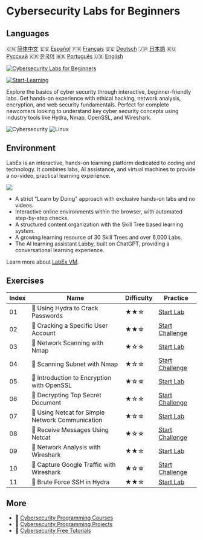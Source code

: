 # Cybersecurity Labs for Beginners

## Languages

🇨🇳 [简体中文](README_zh.md) 🇪🇸 [Español](README_es.md) 🇫🇷 [Français](README_fr.md) 🇩🇪 [Deutsch](README_de.md) 🇯🇵 [日本語](README_ja.md) 🇷🇺 [Русский](README_ru.md) 🇰🇷 [한국어](README_ko.md) 🇧🇷 [Português](README_pt.md) 🇺🇸 [English](README.md) 

[![Cybersecurity Labs for Beginners](https://cover-creator.labex.io/cybersecurity-labs-for-beginners.png)](https://labex.io/en/courses/cybersecurity-labs-for-beginners)

[![Start-Learning](https://img.shields.io/badge/Start-Learning-whitesmoke?style=for-the-badge)](https://labex.io/en/courses/cybersecurity-labs-for-beginners)

Explore the basics of cyber security through interactive, beginner-friendly labs. Get hands-on experience with ethical hacking, network analysis, encryption, and web security fundamentals. Perfect for complete newcomers looking to understand key cyber security concepts using industry tools like Hydra, Nmap, OpenSSL, and Wireshark.

![Cybersecurity](https://img.shields.io/badge/Cybersecurity-whitesmoke?style=for-the-badge&logo=cybersecurity)
![Linux](https://img.shields.io/badge/Linux-whitesmoke?style=for-the-badge&logo=linux)


## Environment

LabEx is an interactive, hands-on learning platform dedicated to coding and technology. It combines labs, AI assistance, and virtual machines to provide a no-video, practical learning experience.

![](https://tutorial-screenshot.getvm.io/images/vm-1725247253.png)

- A strict "Learn by Doing" approach with exclusive hands-on labs and no videos.
- Interactive online environments within the browser, with automated step-by-step checks.
- A structured content organization with the Skill Tree based learning system.
- A growing learning resource of 30 Skill Trees and over 6,000 Labs.
- The AI learning assistant Labby, built on ChatGPT, providing a conversational learning experience.

Learn more about [LabEx VM](https://support.labex.io/using-labex/virtual-machine).

## Exercises

|   Index | Name                                             | Difficulty   | Practice                                                                                                                           |
|---------|--------------------------------------------------|--------------|------------------------------------------------------------------------------------------------------------------------------------|
|      01 | 📖 Using Hydra to Crack Passwords                | ★★☆          | <a target='_blank' href='https://labex.io/en/tutorials/linux-using-hydra-to-crack-passwords-415960'>Start Lab</a>                  |
|      02 | 🎯 Cracking a Specific User Account              | ★★☆          | <a target='_blank' href='https://labex.io/en/tutorials/linux-cracking-a-specific-user-account-415951'>Start Challenge</a>          |
|      03 | 📖 Network Scanning with Nmap                    | ★☆☆          | <a target='_blank' href='https://labex.io/en/tutorials/nmap-network-scanning-with-nmap-415959'>Start Lab</a>                       |
|      04 | 🎯 Scanning Subnet with Nmap                     | ★☆☆          | <a target='_blank' href='https://labex.io/en/tutorials/nmap-scanning-subnet-with-nmap-415954'>Start Challenge</a>                  |
|      05 | 📖 Introduction to Encryption with OpenSSL       | ★☆☆          | <a target='_blank' href='https://labex.io/en/tutorials/linux-introduction-to-encryption-with-openssl-415957'>Start Lab</a>         |
|      06 | 🎯 Decrypting Top Secret Document                | ★☆☆          | <a target='_blank' href='https://labex.io/en/tutorials/linux-decrypting-top-secret-document-415952'>Start Challenge</a>            |
|      07 | 📖 Using Netcat for Simple Network Communication | ★☆☆          | <a target='_blank' href='https://labex.io/en/labs/linux-using-netcat-for-simple-network-communication-415961'>Start Lab</a>        |
|      08 | 🎯 Receive Messages Using Netcat                 | ★☆☆          | <a target='_blank' href='https://labex.io/en/tutorials/linux-receive-messages-using-netcat-415953'>Start Challenge</a>             |
|      09 | 📖 Network Analysis with Wireshark               | ★★☆          | <a target='_blank' href='https://labex.io/en/tutorials/wireshark-network-analysis-with-wireshark-415958'>Start Lab</a>             |
|      10 | 🎯 Capture Google Traffic with Wireshark         | ★☆☆          | <a target='_blank' href='https://labex.io/en/tutorials/wireshark-capture-google-traffic-with-wireshark-415948'>Start Challenge</a> |
|      11 | 📖 Brute Force SSH in Hydra                      | ★★☆          | <a target='_blank' href='https://labex.io/en/tutorials/hydra-brute-force-ssh-in-hydra-549926'>Start Lab</a>                        |

## More

- 🔗 [Cybersecurity Programming Courses](https://github.com/labex-labs/awesome-programming-courses)
- 🔗 [Cybersecurity Programming Projects](https://github.com/labex-labs/awesome-programming-projects)
- 🔗 [Cybersecurity Free Tutorials](https://github.com/labex-labs/cybersecurity-free-tutorials)

